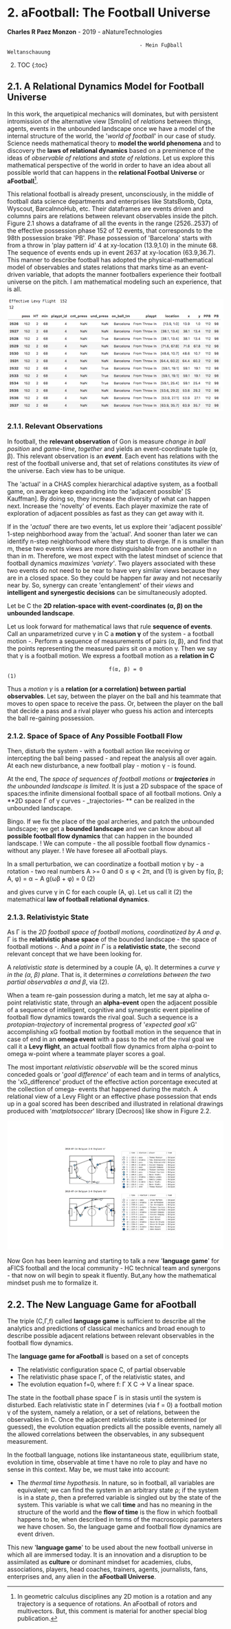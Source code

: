 # 2. aFootball: The Football Universe

**Charles R Paez Monzon** - 2019 - aNatureTechnologies

                                               - Mein Fuβball Weltanschauung

2. TOC
{:toc}

## 2.1. A Relational Dynamics Model for Football Universe
In this work, the arquetipical mechanics will dominates, but with persistent intromission of the alternative view [Smolin] of
_relations_ between things, agents, events in the unbounded landscape once we have a model of the internal structure of the 
world, the '_world of football_' in our case of study.
Science needs mathematical theory to **model the world phenomena** and to discovery the **laws of relational dynamics** based 
on a preminence of the ideas of _observable of relations_ and _state of relations_. Let us explore this mathematical 
perspective of the world in order to have an idea about all possible world that can happens in the **relational Footbal 
Universe** or **aFootball**[^1].

This relational football is already present, unconsciously, in the middle of football data science departments and enterprises
like StatsBomb, Opta, Wyscout, BarcaInnoHub, etc. Their dataframes are events driven and columns pairs are relations between
relevant observables inside the pitch. Figure 2.1 shows a dataframe of all the events in the range (2526..2537) of the
effective possession phase 152 of 12 events, that corresponds to the 98th possession brake 'PB'. Phase possession of
'Barcelona' starts with from a throw in 'play pattern id' 4 at xy-location (13.9,1.0) in the minute 68. The sequence of events
ends up in event 2637 at xy-location (63.9,36.7). This manner to describe football has adopted the physical-mathematical model
of observables and states relations that marks time as an event-driven variable, that adopts the manner footballers experience
their football universe on the pitch. I am mathematical modeling such an experience, that is all.

![](/images/LevyFlightEffdf.png "Figure 2.1. Dataframe of a Levy Flight in a Match")

### 2.1.1. Relevant Observations

In football, the **relevant observation** of Gon is measure _change in ball position_ and _game-time_, _together_ and yields an
event-coordinate tuple (α, β). This relevant observation is an _**event**_. Each event has relations with the rest of the 
football universe and, that set of relations constitutes its _view_ of the universe. Each view has to be unique.

The 'actual' in a CHAS complex hierarchical adaptive system, as a football game, on average keep expanding into the 'adjacent 
possible' [S Kauffman]. By doing so, they increase the diversity of what can happen next. Increase the 'novelty' of events. 
Each player maximize the rate of exploration of adjacent possibles as fast as they can get away with it.

If in the '_actual_' there are two events, let us explore their 'adjacent possible' 1-step neighborhood away from the
'actual'. And sooner than later we can identify n-step neighborhood where they start to diverge. If n is smaller than m, these
two events views are more distinguishable from one another in n than in m. Therefore, we most expect with the latest mindset 
of science that football dynamics _maximizes 'variety'_. Two players associated with these two events do not need to be near
to have very similar views because they are in a closed space. So they could be happen far away and not necesarily near by.
So, synergy can  create 'entanglement' of their _views_ and **intelligent and synergestic decisions** can be simultaneously 
adopted.

Let be C the  **2D relation-space with event-coordinates (α, β) on the unbounded landscape**.

Let us look forward for mathematical laws that rule **sequence of events**. Call an unparametrized curve γ in C a **motion γ** 
of the system - a football motion -. Perform a sequence of measurements of pairs (α, β), and find that the points representing 
the measured pairs sit on a motion γ. Then we say that γ is a football motion. We express a football motion as a **relation in 
C**

                                     f(α, β) = 0                                           (1)

Thus a _motion γ_ is a **relation (or a correlation) between partial observables**. Let say, between the player on the ball 
and his teammate that moves to open space to receive the pass. Or, between the player on the ball that decide a pass and a 
rival player who guess his action and intercepts the ball re-gaining possession.

### 2.1.2. Space of Space of Any Possible Football Flow

Then, disturb the system - with a football action like receiving or intercepting the ball being passed - and repeat the 
analysis all over again. At each new disturbance, a new football play - motion γ - is found. 

At the end, The _space of sequences of football motions or **trajectories** in the unbounded landscape is limited_. It is just 
a 2D subspace of the space of spaces:the infinite dimensional football space of all football motions. Only a **2D space Γ of γ
curves - _trajectories- ** can be realized in the unbounded landscape.

Bingo. If we fix the place of the goal archeries, and patch the unbounded landscape; we get a **bounded landscape** and we can 
know about all **possible football flow dynamics** that can happen in the bounded landscape. ! We can compute - the all 
possible football flow dynamics - without any player. ! We have foresee all aFootball plays.

In a small perturbation, we can coordinatize a football motion γ by - a rotation - two real numbers A >= 0 and 0 ≤ φ < 2π, and 
(1) is given by
                        f(α, β; A, φ) = α − A g(ωβ + φ) = 0                               (2)
                        
and gives curve γ in C for each couple (A, φ). Let us call it (2) the matemathical **law of football relational dynamics**.

### 2.1.3. Relativistyic State

As Γ is the *2D football space of football motions, coordinatized by A and φ*. Γ is the **relativistic phase space** of the 
bounded landscape - the space of football motions -. And a _point in Γ_ is a **relativistic state**, the second relevant 
concept that we have been looking for.

A _relativistic state_ is determined by a couple (A, φ). It determines a _curve γ in the (α, β) plane_. That is, it determines
_a correlations between the two partial observables α and β_, via (2).

When a team re-gain possession during a match, let me say at alpha α-point relativistic state, through an **alpha-event** open 
the adjacent possible of a sequence of intelligent, cognitive and synergestic event pipeline of football flow dynamics towards 
the rival goal. Such a sequence is a *protopian-trajectory* of incremental progress of '_expected goal_ xG' accomplishing xG 
football motion by football motion in the sequence that in case of end in an **omega event** with a pass to the net of the 
rival goal we call it a **Levy flight**, an actual football flow dynamics from alpha α-point to omega w-point where a teammate 
player scores a goal.

The most important _relativistic observable_ will be the scored minus conceded goals or '_goal difference_' of each team and
in terms of analytics, the 'xG_difference' product of the effective action porcentage executed at the collection of omega-
events that happened during the match. A relational view of a Levy Flight or an effective phase possession that ends up in a
goal scored has been described and illustrated in relational drawings produced with '_matplotsoccer_' library [Decroos] like
show in Figure 2.2.

![](/images/LevyFlights_BELENG_WC2018.png "Figure 2.2.Levy Flights in a Match")

Now Gon has been learning and starting to talk a new '**language game**' for aFICS football and the local community - HC 
technical team and synergons - that now on will begin to speak it fluently. But,any how the mathematical mindset push me to
formalize it.

## 2.2. The New Language Game for aFootball

The triple (C,Γ,f) called **language game** is sufficient to describe all the analytics and predictions of classical mechanics 
and broad enough to describe possible adjacent relations between relevant observables in the football flow dynamics. 

The **language game for aFootball** is based on a set of concepts

- The relativistic configuration space C, of partial observable
- The relativistic phase space Γ, of the relativistic states, and
- The evolution equation f=0, where f: Γ X C -> V a linear space.

The state in the football phase space Γ is in stasis until the system is disturbed. Each relativistic state in Γ determines 
(via f = 0) a football motion γ of the system, namely a relation, or a set of relations, between the observables in C. Once 
the adjacent relativistic state is determined (or guessed), the evolution equation predicts all the possible events, namely
all the allowed correlations between the observables, in any subsequent measurement.

In the football language, notions like instantaneous state, equilibrium state, evolution in time, observable at time t have 
no role to play and have no sense in this context. May be, we must take into account:

- The _thermal time hypothesis_. In nature, so in football, all variables are equivalent; we can find the system in an 
arbitrary state ρ; if the system is in a state ρ, then a preferred variable is singled out by the state of the system. This 
variable is what we call **time** and has no meaning in the structure of the world and the **flow of time** is the flow in 
which football happens to be, when described in terms of the macroscopic parameters we  have chosen. So, the language game and 
football flow dynamics are event driven.

This new '**language game**' to be used about the new football universe in which all are immersed today. It is an innovation
and a disruption to be assimilated as **culture** or dominant mindset for academies, clubs, associations, players, head 
coaches, trainers, agents, journalists, fans, enterprises and, any alien in the **aFootball Universe**. 

[^1]: In geometric calculus disciplines any 2D motion is a rotation and any trajectory is a sequence of rotations.
An aFootball of rotors and  multivectors. But, this comment is material for another special blog publication.
